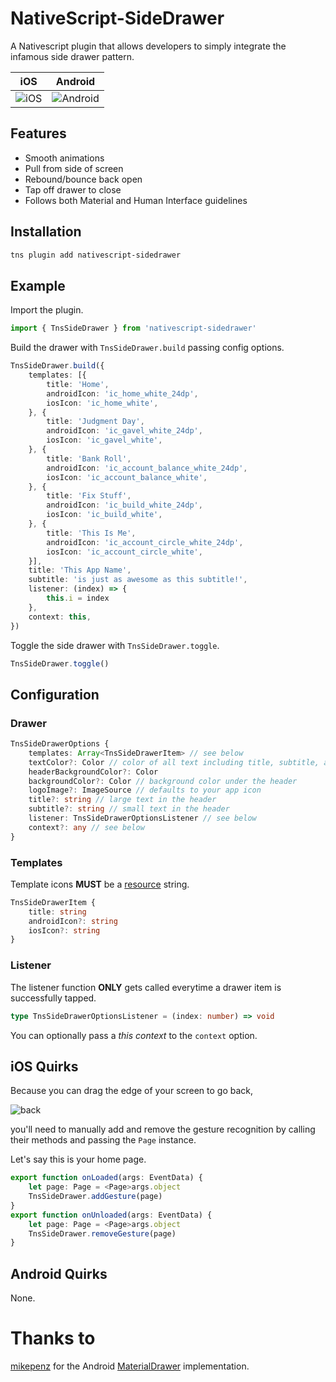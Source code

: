 # NativeScript-SideDrawer
A Nativescript plugin that allows developers to simply integrate the infamous side drawer pattern.

iOS |  Android
-------- | ---------
![iOS](http://i.imgur.com/cnKqRJl.gif) | ![Android](http://i.imgur.com/KsfRZLl.gif)

## Features
- Smooth animations
- Pull from side of screen
- Rebound/bounce back open
- Tap off drawer to close
- Follows both Material and Human Interface guidelines

## Installation
```bash
tns plugin add nativescript-sidedrawer
```

## Example
Import the plugin.
```typescript
import { TnsSideDrawer } from 'nativescript-sidedrawer'
```

Build the drawer with `TnsSideDrawer.build` passing config options.
```typescript
TnsSideDrawer.build({
	templates: [{
		title: 'Home',
		androidIcon: 'ic_home_white_24dp',
		iosIcon: 'ic_home_white',
	}, {
		title: 'Judgment Day',
		androidIcon: 'ic_gavel_white_24dp',
		iosIcon: 'ic_gavel_white',
	}, {
		title: 'Bank Roll',
		androidIcon: 'ic_account_balance_white_24dp',
		iosIcon: 'ic_account_balance_white',
	}, {
		title: 'Fix Stuff',
		androidIcon: 'ic_build_white_24dp',
		iosIcon: 'ic_build_white',
	}, {
		title: 'This Is Me',
		androidIcon: 'ic_account_circle_white_24dp',
		iosIcon: 'ic_account_circle_white',
	}],
	title: 'This App Name',
	subtitle: 'is just as awesome as this subtitle!',
	listener: (index) => {
		this.i = index
	},
	context: this,
})
```

Toggle the side drawer with `TnsSideDrawer.toggle`.
```typescript
TnsSideDrawer.toggle()
```

## Configuration
### Drawer
```typescript
TnsSideDrawerOptions {
	templates: Array<TnsSideDrawerItem> // see below
	textColor?: Color // color of all text including title, subtitle, and items
	headerBackgroundColor?: Color
	backgroundColor?: Color // background color under the header
	logoImage?: ImageSource // defaults to your app icon
	title?: string // large text in the header
	subtitle?: string // small text in the header
	listener: TnsSideDrawerOptionsListener // see below
	context?: any // see below
}
```

### Templates
Template icons **MUST** be a [resource](https://docs.nativescript.org/ui/images#load-images-from-a-resource) string.
```typescript
TnsSideDrawerItem {
	title: string
	androidIcon?: string
	iosIcon?: string
}
```

### Listener
The listener function **ONLY** gets called everytime a drawer item is successfully tapped.
```typescript
type TnsSideDrawerOptionsListener = (index: number) => void
```
You can optionally pass a *this context* to the `context` option.

## iOS Quirks
Because you can drag the edge of your screen to go back,

![back](https://cnet2.cbsistatic.com/img/MYRiTUkuSzBgOWfQnNPEYKnWmsY=/370x0/2013/09/12/cf8cd607-6de0-11e3-913e-14feb5ca9861/iOS_7_Gestures_Back.jpg)

you'll need to manually add and remove the gesture recognition by calling their methods and passing the `Page` instance. 

Let's say this is your home page.
```typescript
export function onLoaded(args: EventData) {
	let page: Page = <Page>args.object
	TnsSideDrawer.addGesture(page)
}
export function onUnloaded(args: EventData) {
	let page: Page = <Page>args.object
	TnsSideDrawer.removeGesture(page)
}
```

## Android Quirks
None.

# Thanks to
[mikepenz](https://github.com/mikepenz) for the Android [MaterialDrawer](https://github.com/mikepenz/MaterialDrawer) implementation.


